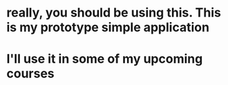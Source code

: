 # really, you should be using this. This is my prototype simple application
# I'll use it in some of my upcoming courses
